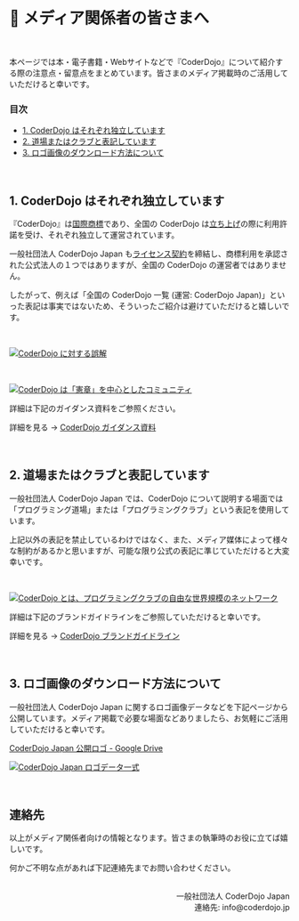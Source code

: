 # 📰 メディア関係者の皆さまへ
<br>

本ページでは本・電子書籍・Webサイトなどで『CoderDojo』について紹介する際の注意点・留意点をまとめています。皆さまのメディア掲載時のご活用していただけると幸いです。

### 目次

<ul>
  <li><a href='#coderdojo-guidance'>1. CoderDojo はそれぞれ独立しています</a></li>
  <li><a href='#coderdojo-in-writing'>2. 道場またはクラブと表記しています</a></li>
  <div id='coderdojo-guidance'></div>
  <li><a href='#how-to-download'>3. ロゴ画像のダウンロード方法について</a></li>
</ul>

<br>

## 1. CoderDojo はそれぞれ独立しています

『CoderDojo』は[国際商標](https://www.j-platpat.inpit.go.jp/c1800/TR/JP-1357811-20170505/5C263F4C39C728E3508F107B2F2A6E9A167FE92DE098F8B2D84E210E18FDA614/49/ja)であり、全国の CoderDojo は[立ち上げ](https://coderdojo.jp/kata#startup)の際に利用許諾を受け、それぞれ独立して運営されています。

一般社団法人 CoderDojo Japan も[ライセンス契約](https://coderdojo.jp/docs/regional-license)を締結し、商標利用を承認された公式法人の１つではありますが、全国の CoderDojo の運営者ではありません。

したがって、例えば「全国の CoderDojo 一覧 (運営: CoderDojo Japan)」といった表記は事実ではないため、そういったご紹介は避けていただけると嬉しいです。

<br>

[![CoderDojo に対する誤解](/img/coderdojo-guidance-1.png)](/#welcome)

<br>

[![CoderDojo は「憲章」を中心としたコミュニティ](/img/coderdojo-guidance-2.png)](/#welcome)

詳細は下記のガイダンス資料をご参照ください。

<div id='coderdojo-in-writing'></div>

詳細を見る → [CoderDojo ガイダンス資料](/#welcome)

<br>


## 2. 道場またはクラブと表記しています

一般社団法人 CoderDojo Japan では、CoderDojo について説明する場面では「プログラミング道場」または「プログラミングクラブ」という表記を使用しています。

上記以外の表記を禁止しているわけではなく、また、メディア媒体によって様々な制約があるかと思いますが、可能な限り公式の表記に準じていただけると大変幸いです。

<br>

[![CoderDojo とは、プログラミングクラブの自由な世界規模のネットワーク](/img/coderdojo-guidance-3.png)](/#welcome)

詳細は下記のブランドガイドラインをご参照していただけると幸いです。

<div id='how-to-download'></div>

詳細を見る → [CoderDojo ブランドガイドライン](/docs/brand-guidelines)

<br>

## 3. ロゴ画像のダウンロード方法について

一般社団法人 CoderDojo Japan に関するロゴ画像データなどを下記ページから公開しています。メディア掲載で必要な場面などありましたら、お気軽にご活用していただけると幸いです。

[CoderDojo Japan 公開ロゴ - Google Drive](https://drive.google.com/drive/folders/18DdLgn5rExU7FnERoLjaQIJjG3VObVH7?usp=sharing)    

[![CoderDojo Japan ロゴデータ一式](/img/for-press.png)](https://drive.google.com/drive/folders/18DdLgn5rExU7FnERoLjaQIJjG3VObVH7?usp=sharing)


<br>

<h2>連絡先</h2>

以上がメディア関係者向けの情報となります。皆さまの執筆時のお役に立てば嬉しいです。

何かご不明な点があれば下記連絡先までお問い合わせください。

<br>
<div align="right">
一般社団法人 CoderDojo Japan<br>
連絡先: info@coderdojo.jp
</div>
